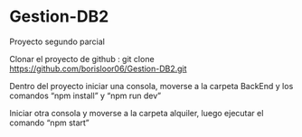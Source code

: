# Gestion-DB2
Proyecto segundo parcial

Clonar el proyecto de github :
git clone https://github.com/borisloor06/Gestion-DB2.git 

Dentro del proyecto iniciar una consola, moverse a la carpeta BackEnd  y los comandos “npm install” y “npm run dev”

Iniciar otra consola y moverse a la carpeta alquiler, luego ejecutar el comando “npm start”
